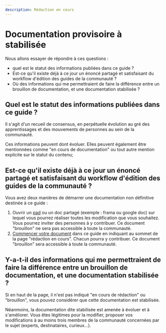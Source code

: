 ```yaml
---
description: Rédaction en cours
---
```


# Documentation provisoire à stabilisée

Nous allons essayer de répondre à ces questions :

* quel est le statut des informations publiées dans ce guide ?
*  Est-ce qu'il existe déjà à ce jour un énoncé partagé et satisfaisant du workflow d'édition des guides de la communauté ?
* Où des informations qui me permettraient de faire la différence entre un brouillon de documentation, et une documentation stabilisée ?

## Quel est le statut des informations publiées dans ce guide ?

Il s'agit d'un recueil de consensus, en perpétuelle évolution au gré des apprentissages et des mouvements de personnes au sein de la communauté.

Ces informations peuvent dont évoluer. Elles peuvent également être mentionnées comme "en cours de documentation" ou tout autre mention explicite sur le statut du contenu;



## Est-ce qu'il existe déjà à ce jour un énoncé partagé et satisfaisant du workflow d'édition des guides de la communauté ?

Vous avez deux manières de démarrer une documentation non définitive destinée à ce guide :

1. Ouvrir un [pad](https://pad.incubateur.net/) ou un doc partagé \(exemple : frama ou google doc\) sur lequel vous pourrez réaliser toutes les modification que vous souhaitez. Vous pourrez inviter des personnes à y contribuer. Ce document "brouillon" ne sera pas accessible à toute la communauté.
2. [Commencer votre document](comment-contribuer-a-cette-documentation.md#comment-devenir-contributeur) dans ce guide en indiquant au sommet de la page "rédaction en cours". Chacun pourra y contribuer. Ce document "brouillon" sera accessible à toute la communauté.



## Y-a-t-il des informations qui me permettraient de faire la différence entre un brouillon de documentation, et une documentation stabilisée ?

Si en haut de la page, il n'est pas indiqué "en cours de rédaction" ou "brouillon", vous pouvez considérer que cette documentation est stabilisée.

Néanmoins, la documentation dite stabilisée est amenée à évoluer et à s'améliorer. Vous êtes légitimes pour la modifier, proposer vos modifications à au moins trois membres de la communauté concernées par le sujet \(experts, destinataires, curieux...\).

